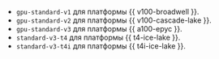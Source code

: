 
* `gpu-standard-v1` для платформы {{ v100-broadwell }}.
* `gpu-standard-v2` для платформы {{ v100-cascade-lake }}.
* `gpu-standard-v3` для платформы {{ a100-epyc }}.
* `standard-v3-t4` для платформы {{ t4-ice-lake }}.
* `standard-v3-t4i` для платформы {{ t4i-ice-lake }}.


